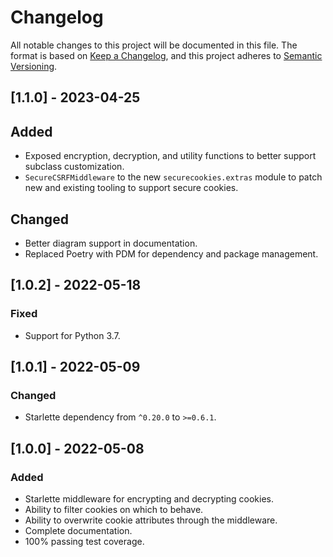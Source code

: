 # Changelog

All notable changes to this project will be documented in this file. The format is based on [Keep a Changelog](https://keepachangelog.com/en/1.0.0/),
and this project adheres to [Semantic Versioning](https://semver.org/spec/v2.0.0.html).

## [1.1.0] - 2023-04-25

## Added

- Exposed encryption, decryption, and utility functions to better support subclass customization.
- `SecureCSRFMiddleware` to the new `securecookies.extras` module to patch new and existing tooling to support secure cookies.

## Changed

- Better diagram support in documentation.
- Replaced Poetry with PDM for dependency and package management.

## [1.0.2] - 2022-05-18

### Fixed

- Support for Python 3.7.

## [1.0.1] - 2022-05-09

### Changed

- Starlette dependency from `^0.20.0` to `>=0.6.1`.

## [1.0.0] - 2022-05-08

### Added

- Starlette middleware for encrypting and decrypting cookies.
- Ability to filter cookies on which to behave.
- Ability to overwrite cookie attributes through the middleware.
- Complete documentation.
- 100% passing test coverage.
